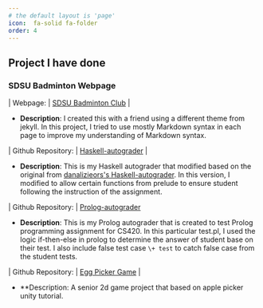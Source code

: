 ```yaml
---
# the default layout is 'page'
icon:  fa-solid fa-folder
order: 4
---
```

## Project I have done

### SDSU Badminton Webpage 

| Webpage:              | [SDSU Badminton Club](https://datpersonal.github.io/sdsubadminton) |

- **Description**: I created this with a friend using a different theme from jekyll. In this project, I tried to use mostly Markdown syntax in each page to improve my understanding of Markdown syntax.
    
| Github Repository:    | [Haskell-autograder](https://github.com/datpersonal/haskell-autograder-v2) |

- **Description**: This is my Haskell autograder that modified based on the original from [danalizieors's Haskell-autograder](https://github.com/danalizieors/haskell-autograder). In this version, I modified to allow certain functions from prelude to ensure student following the instruction of the assignment. 

| Github Repository: 	| [Prolog-autograder](/assets/files/test.pl)

- **Description**: This is my Prolog autograder that is created to test Prolog programming assignment for CS420. In this particular test.pl, I used the logic if-then-else in prolog to determine the answer of student base on their test. I also include false test case ``\+ test`` to catch false case from the student tests.

| Github Repository:    | [Egg Picker Game](https://datpersonal.github.io/egg_picker/)	|
- **Description: A senior 2d game project that based on apple picker unity tutorial.
